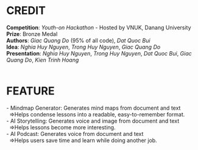 <h1>CREDIT</h1>
<b>Competition</b>: <i>Youth-on Hackathon</i> - Hosted by VNUK, Danang University<br>
<b>Prize</b>: Bronze Medal<br>
<b>Authors</b>: <i>Giac Quang Do</i> (95% of all code), <i>Dat Quoc Bui</i><br>
<b>Idea</b>: <i>Nghia Huy Nguyen</i>, <i>Trong Huy Nguyen</i>, <i>Giac Quang Do</i><br>
<b>Presentation</b>: <i>Nghia Huy Nguyen</i>, <i>Trong Huy Nguyen</i>, <i>Dat Quoc Bui</i>, <i>Giac Quang Do</i>, <i>Kien Trinh Hoang</i><br>
<br>
<h1>FEATURE</h1>
- Mindmap Generator: Generates mind maps from document and text<br>
&nbsp;&nbsp;=>Helps condense lessons into a readable, easy-to-remember format.<br>
- AI Storytelling: Generates voice and image from document and text<br>
&nbsp;&nbsp;=>Helps lessons become more interesting.<br>
- AI Podcast: Generates voice from document and text<br>
&nbsp;&nbsp;=>Helps users save time and learn while doing another job.<br>
